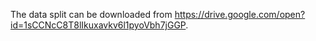 The data split can be downloaded from https://drive.google.com/open?id=1sCCNcC8T8lIkuxavkv6l1pyoVbh7jGGP.